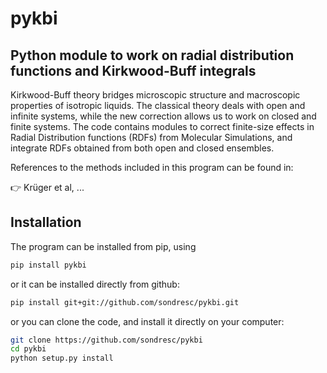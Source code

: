 # pykbi

## Python module to work on radial distribution functions and Kirkwood-Buff integrals

Kirkwood-Buff theory bridges microscopic structure and macroscopic properties
of isotropic liquids. The classical theory deals with open and infinite systems, while the 
new correction allows us to work on closed and finite systems. The code contains modules to correct finite-size 
effects in Radial Distribution functions (RDFs) from Molecular Simulations, and integrate RDFs obtained from 
both open and closed ensembles. 

References to the methods included in this program can be found in: 

:point_right: Krüger et al, ...


## Installation

The program can be installed from pip, using

```bash
pip install pykbi
```

or it can be installed directly from github:

```bash
pip install git+git://github.com/sondresc/pykbi.git
```

or you can clone the code, and install it directly on your computer:

```bash
git clone https://github.com/sondresc/pykbi
cd pykbi
python setup.py install
```
